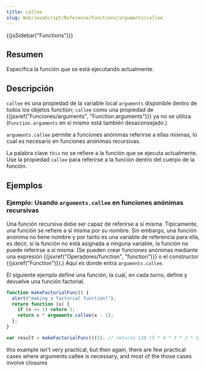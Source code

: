 ```yaml
---
title: callee
slug: Web/JavaScript/Reference/Functions/arguments/callee
---
```


{{jsSidebar("Functions")}}

## Resumen

Especifica la función que se está ejecutando actualmente.

## Descripción

`callee` es una propiedad de la variable local `arguments` disponible dentro de todos los objetos function; `callee` como una propiedad de {{jsxref("Funciones/arguments", "Function.arguments")}} ya no se utiliza. (`Function.arguments` en sí mismo está también desaconsejado.)

`arguments.callee` permite a funciones anónimas referirse a ellas mismas, lo cual es necesario en funciones anónimas recursivas.

La palabra clave `this` no se refiere a la función que se ejecuta actualmente. Use la propiedad `callee` para referirse a la función dentro del cuerpo de la función.

## Ejemplos

### Ejemplo: Usando `arguments.callee` en funciones anónimas recursivas

Una función recursiva debe ser capaz de referirse a sí misma. Típicamente, una función se refiere a sí misma por su nombre. Sin embargo, una función anónima no tiene nombre y por tanto es una variable de referencia para ella, es decir, si la función no está asignada a ninguna variable, la función no puede referirse a sí misma. (Se pueden crear funciones anónimas mediante una expresión {{jsxref("Operadores/function", "function")}} o el constructor {{jsxref("Function")}}.) Aquí es donde entra `arguments.callee`.

El siguiente ejemplo define una función, la cuál, en cada turno, define y devuelve una función factorial.

```js
function makeFactorialFunc() {
  alert("making a factorial function!");
  return function (x) {
    if (x <= 1) return 1;
    return x * arguments.callee(x - 1);
  };
}

var result = makeFactorialFunc()(5); // returns 120 (5 * 4 * 3 * 2 * 1)
```

this example isn't very practical, but then again, there are few practical cases where arguments.callee is necessary, and most of the those cases involve closures
